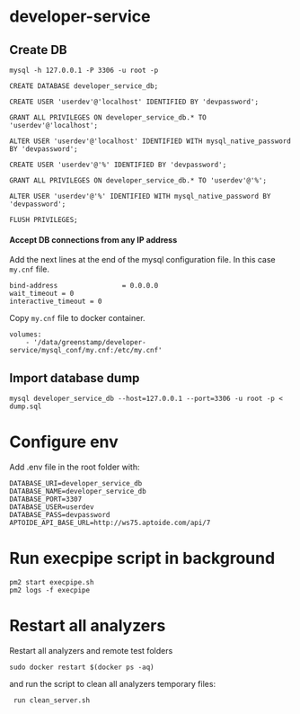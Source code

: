 # developer-service


## Create DB

```
mysql -h 127.0.0.1 -P 3306 -u root -p

CREATE DATABASE developer_service_db;

CREATE USER 'userdev'@'localhost' IDENTIFIED BY 'devpassword';
​
GRANT ALL PRIVILEGES ON developer_service_db.* TO 'userdev'@'localhost';

ALTER USER 'userdev'@'localhost' IDENTIFIED WITH mysql_native_password BY 'devpassword';

CREATE USER 'userdev'@'%' IDENTIFIED BY 'devpassword';
​
GRANT ALL PRIVILEGES ON developer_service_db.* TO 'userdev'@'%';
​
ALTER USER 'userdev'@'%' IDENTIFIED WITH mysql_native_password BY 'devpassword';

FLUSH PRIVILEGES;
```

#### Accept DB connections from any IP address

Add the next lines at the end of the mysql configuration file. In this case `my.cnf` file.


```
bind-address	            = 0.0.0.0
wait_timeout = 0
interactive_timeout = 0
```

Copy `my.cnf` file to docker container.

```
volumes:
    - '/data/greenstamp/developer-service/mysql_conf/my.cnf:/etc/my.cnf'
```


## Import database dump

```
mysql developer_service_db --host=127.0.0.1 --port=3306 -u root -p < dump.sql
```


# Configure env

Add .env file in the root folder with:

```
DATABASE_URI=developer_service_db
DATABASE_NAME=developer_service_db
DATABASE_PORT=3307
DATABASE_USER=userdev
DATABASE_PASS=devpassword
APTOIDE_API_BASE_URL=http://ws75.aptoide.com/api/7
```

# Run execpipe script in background

```
pm2 start execpipe.sh 
pm2 logs -f execpipe
```

# Restart all analyzers

Restart all analyzers and remote test folders

```
sudo docker restart $(docker ps -aq)
```

 and run the script to clean all analyzers temporary files:

```
 run clean_server.sh
 ```
